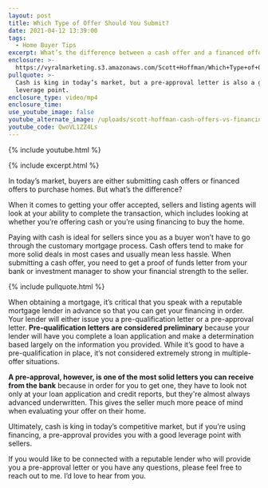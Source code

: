 ```yaml
---
layout: post
title: Which Type of Offer Should You Submit?
date: 2021-04-12 13:39:00
tags:
  - Home Buyer Tips
excerpt: What’s the difference between a cash offer and a financed offer?
enclosure: >-
  https://vyralmarketing.s3.amazonaws.com/Scott+Hoffman/Which+Type+of+Offer+Should+You+Submit_.mp4
pullquote: >-
  Cash is king in today’s market, but a pre-approval letter is also a good
  leverage point.
enclosure_type: video/mp4
enclosure_time:
use_youtube_image: false
youtube_alternate_image: /uploads/scott-hoffman-cash-offers-vs-financing-offers-yt.jpg
youtube_code: QwoVL1ZZ4Ls
---
```

{% include youtube.html %}

{% include excerpt.html %}

In today’s market, buyers are either submitting cash offers or financed offers to purchase homes. But what’s the difference?

When it comes to getting your offer accepted, sellers and listing agents will look at your ability to complete the transaction, which includes looking at whether you’re offering cash or you’re using financing to buy the home.&nbsp;

Paying with cash is ideal for sellers since you as a buyer won’t have to go through the customary mortgage process. Cash offers tend to make for more solid deals in most cases and usually mean less hassle. When submitting a cash offer, you need to get a proof of funds letter from your bank or investment manager to show your financial strength to the seller.

{% include pullquote.html %}

When obtaining a mortgage, it’s critical that you speak with a reputable mortgage lender in advance so that you can get your financing in order. Your lender will either issue you a pre-qualification letter or a pre-approval letter. **Pre-qualification letters are considered preliminary** because your lender will have you complete a loan application and make a determination based largely on the information you provided. While it’s good to have a pre-qualification in place, it’s not considered extremely strong in multiple-offer situations.

**A pre-approval, however, is one of the most solid letters you can receive from the bank** because in order for you to get one, they have to look not only at your loan application and credit reports, but they're almost always advanced underwritten. This gives the seller much more peace of mind when evaluating your offer on their home.

Ultimately, cash is king in today’s competitive market, but if you’re using financing, a pre-approval provides you with a good leverage point with sellers.

If you would like to be connected with a reputable lender who will provide you a pre-approval letter or you have any questions, please feel free to reach out to me. I’d love to hear from you.
